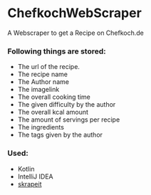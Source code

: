 # ChefkochWebScraper
A Webscraper to get a Recipe on Chefkoch.de

### Following things are stored:
 - The url of the recipe.
 - The recipe name
 - The Author name
 - The imagelink 
 - The overall cooking time
 - The given difficulty by  the author
 - The overall kcal amount
 - The amount of servings per recipe
 - The ingredients
 - The tags given by the author
 
### Used:
  - Kotlin
  - IntelliJ IDEA
  - [skrapeit](https://github.com/skrapeit/skrape.it)
